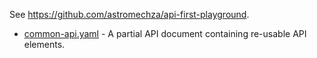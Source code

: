 See https://github.com/astromechza/api-first-playground.

- [common-api.yaml](common-api.yaml) - A partial API document containing re-usable API elements.
